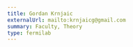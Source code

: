 ```yaml
---
title: Gordan Krnjaic
externalUrl: mailto:krnjaicg@gmail.com
summary: Faculty, Theory
type: fermilab
---
```


